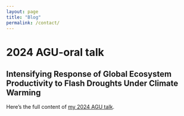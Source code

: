 ```yaml
---
layout: page
title: "Blog"
permalink: /contact/
---
```


# 2024 AGU-oral talk

## Intensifying Response of Global Ecosystem Productivity to Flash Droughts Under Climate Warming

Here’s the full content of [my 2024 AGU talk](https://agu.confex.com/agu/agu24/meetingapp.cgi/Paper/1603059).

